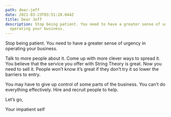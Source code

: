 ```yaml
---
path: dear-jeff
date: 2021-03-23T03:51:28.044Z
title: Dear Jeff
description: Stop being patient. You need to have a greater sense of urgency in
  operating your business.
---
```

Stop being patient. You need to have a greater sense of urgency in operating your business. 

Talk to more people about it. Come up with more clever ways to spread it. You believe that the service you offer with String Theory is great. Now you need to sell it. People won’t know it’s great if they don’t try it so lower the barriers to entry.

You may have to give up control of some parts of the business. You can’t do everything effectively. Hire and recruit people to help.

Let’s go,

Your impatient self
